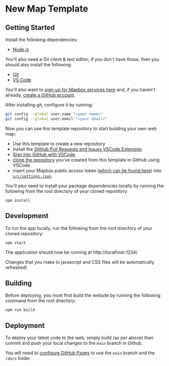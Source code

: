 # New Map Template

## Getting Started
Install the following dependencies:
- [Node.js](https://nodejs.org/)

You'll also need a Git client & text editor; if you don't have those, then you should also install the following:
- [Git](https://git-scm.com/downloads)
- [VS Code](https://code.visualstudio.com/)

You'll also want to [sign-up for Mapbox services here](https://www.mapbox.com/signup/) and, if you haven't already, [create a GitHub account](https://github.com).

After installing git, configure it by running:
```sh
git config --global user.name "<your name>"
git config --global user.email "<your email>"
```

Now you can use this template repository to start building your own web map:
- Use this template to create a new repository
- Install the [GitHub Pull Requests and Issues VSCode Extension](https://marketplace.visualstudio.com/items?itemName=GitHub.vscode-pull-request-github)
- [Sign into GitHub with VSCode](https://code.visualstudio.com/docs/sourcecontrol/github#_getting-started-with-github-pull-requests-and-issues)
- [clone the repository](https://code.visualstudio.com/docs/sourcecontrol/github#_cloning-a-repository) you've created from this template in GitHub using VSCode
- insert your Mapbox public access token ([which can be found here](https://www.mapbox.com/account/)) into [`src/settings.json`](https://github.com/robgaston/new_map/blob/main/src/settings.json#L3).

You'll also need to install your package dependencies locally by running the following from the root directory of your cloned repository:
```
npm install
```

## Development
To run the app locally, run the following from the root directory of your cloned repository:
```
npm start
```

The application should now be running at http://localhost:1234/

Changes that you make to javascript and CSS files will be automatically refreshed!

## Building
Before deploying, you must first build the website by running the following command from the root directory: 
```
npm run build
```

## Deployment
To deploy your latest code to the web, simply build (as per above) then commit and push your local changes to the `main` branch in Github.

You will need to [configure GitHub Pages](https://docs.github.com/en/pages/getting-started-with-github-pages/configuring-a-publishing-source-for-your-github-pages-site) to use the `main` branch and the `/docs` folder.
